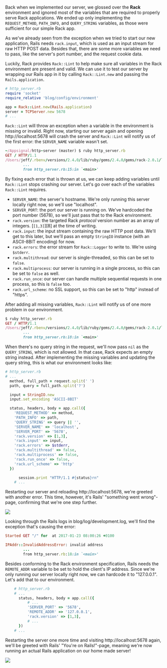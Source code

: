 Back when we implemented our server, we glossed over the **Rack** environment and ignored most of the variables that are required to properly serve Rack applications. We ended up only implementing the `REQUEST_METHOD`, `PATH_INFO`, and `QUERY_STRING` variables, as those were sufficient for our simple Rack app.

As we've already seen from the exception when we tried to start our new application, Rails needs `rack.input`, which is used as an input stream for raw HTTP POST data. Besides that, there are some more variables we need to pass, like the server's port number, and the request cookie data.

Luckily, Rack provides `Rack::Lint` to help make sure all variables in the Rack environment are present and valid. We can use it to test our server by wrapping our Rails app in it by calling `Rack::Lint.new` and passing the `Rails.application`.

```ruby
# http_server.rb
require 'socket'
require_relative 'blog/config/environment'

app = Rack::Lint.new(Rails.application)
server = TCPServer.new 5678
# ...
```    

`Rack::Lint` will throw an exception when a variable in the environment is missing or invalid. Right now, starting our server again and opening http://localhost:5678 will crash the server and `Rack::Lint` will notify us of the first error: the `SERVER_NAME` variable wasn't set.

```ruby
~/Appsignal/http-server (master) $ ruby http_server.rb
GET / HTTP/1.1
/Users/jeff/.rbenv/versions/2.4.0/lib/ruby/gems/2.4.0/gems/rack-2.0.1/lib/rack/lint.rb:20:in `assert': env missing required key SERVER_NAME (Rack::Lint::LintError)
        ...
        from http_server.rb:15:in `<main>'
```
 
By fixing each error that is thrown at us, we can keep adding variables until `Rack::Lint` stops crashing our server. Let's go over each of the variables `Rack::Lint` requires.

* `SERVER_NAME`: the server's hostname. We're only running this server locally right now, so we'll use "localhost".
* `SERVER_PORT`: the port our server is running on. We've hardcoded the port number (5678), so we'll just pass that to the Rack environment.
* `rack.version`: the targeted Rack _protocol_ version number as an array of integers. [`[1,3]`][8] at the time of writing.
* `rack.input`: the input stream containing the raw HTTP post data. We'll get to this later, but we'll pass an empty `StringIO` instance (with an ASCII-8BIT encoding) for now.
* `rack.errors`: the error stream for `Rack::Logger` to write to. We're using `$stderr`.
* `rack.multithread`: our server is single-threaded, so this can be set to `false`.
* `rack.multiprocess`: our server is running in a single process, so this can be set to `false` as well.
* `rack.run_once`: our server can handle multiple sequential requests in one process, so this is `false` too.
* `rack.url_scheme`: no SSL support, so this can be set to "http" instead of "https".

After adding all missing variables, `Rack::Lint` will notify us of one more problem in our environment.

```ruby    
$ ruby http_server.rb
GET / HTTP/1.1
/Users/jeff/.rbenv/versions/2.4.0/lib/ruby/gems/2.4.0/gems/rack-2.0.1/lib/rack/lint.rb:20:in `assert': env variable QUERY_STRING has non-string value nil (Rack::Lint::LintError)
        ...
        from http_server.rb:18:in `<main>'
```

When there's no query string in the request, we'll now pass `nil` as the `QUERY_STRING`, which is not allowed. In that case, Rack expects an empty string instead. After implementing the missing variables and updating the query string, this is what our environment looks like:

```ruby
# http_server.rb
# ...
  method, full_path = request.split(' ')
  path, query = full_path.split('?')

  input = StringIO.new
  input.set_encoding 'ASCII-8BIT'

  status, headers, body = app.call({
    'REQUEST_METHOD' => method,
    'PATH_INFO' => path,
    'QUERY_STRING' => query || '',
    'SERVER_NAME' => 'localhost',
    'SERVER_PORT' => '5678',
    'rack.version' => [1,3],
    'rack.input' => input,
    'rack.errors' => $stderr,
    'rack.multithread' => false,
    'rack.multiprocess' => false,
    'rack.run_once' => false,
    'rack.url_scheme' => 'http'
  })

      session.print "HTTP/1.1 #{status}rn"
    # ...
```   

Restarting our server and reloading http://localhost:5678, we're greeted with another error. This time, however, it's Rails' "something went wrong"-page, confirming that we're one step further.

![](https://github.com/Codevolve/next/blob/master/courses/community/Ruby%20Magic/assets/something-went-wrong.png?raw=true)

Looking through the Rails logs in blog/log/development.log, we'll find the exception that's causing the error:

```ruby
Started GET "/" for  at 2017-01-23 08:00:26 +0100

IPAddr::InvalidAddressError: invalid address
        ...
        from http_server.rb:18:in `<main>'
```

Besides conforming to the Rack environment specification, Rails needs the `REMOTE_ADDR` variable to be set to hold the client's IP address. Since we're only running our server locally right now, we can hardcode it to "127.0.0.1". Let's add that to our environment.

```ruby
    # http_server.rb
    # ...
      status, headers, body = app.call({
          # ...
          'SERVER_PORT' => '5678',
          'REMOTE_ADDR' => '127.0.0.1',
          'rack.version' => [1,3],
          # ...
      })
    # ...
```

Restarting the server one more time and visiting  http://localhost:5678 again, we'll be greeted with Rails' "You're on Rails!"-page, meaning we're now running an actual Rails application on our home made server!

![](https://github.com/Codevolve/next/blob/master/courses/community/Ruby%20Magic/assets/youre-on-rails.png?raw=true)


